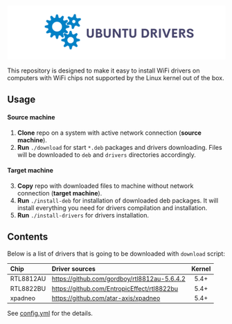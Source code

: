 ![Logo](./logo.png)

This repository is designed to make it easy to install WiFi drivers on computers with WiFi chips not supported by the Linux kernel out of the box.

## Usage

#### Source machine
1. **Clone** repo on a system with active network connection (**source machine**).
2. **Run** `./download` for start `*.deb` packages and drivers downloading. Files will be downloaded to `deb` and `drivers` directories accordingly.

#### Target machine
3. **Copy** repo with downloaded files to machine without network connection (**target machine**).
4. **Run** `./install-deb` for installation of downloaded deb packages. It will install everything you need for drivers compilation and installation.
5. **Run** `./install-drivers` for drivers installation.

## Contents

Below is a list of drivers that is going to be downloaded with `download` script:

|    Chip   |                Driver sources                | Kernel |
|:----------|:---------------------------------------------|:------:|
| RTL8812AU | https://github.com/gordboy/rtl8812au-5.6.4.2 | 5.4+   |
| RTL8822BU | https://github.com/EntropicEffect/rtl8822bu  | 5.4+   |
| xpadneo   | https://github.com/atar-axis/xpadneo         | 5.4+   |

See [config.yml](config.yml) for the details.
